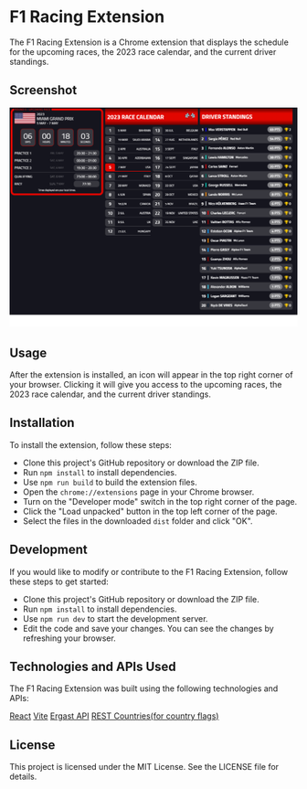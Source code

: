# F1 Racing Extension

The F1 Racing Extension is a Chrome extension that displays the schedule for the upcoming races, the 2023 race calendar, and the current driver standings.

## Screenshot

![Screenshot of F1 Racing Extension](./screenshot.png "F1 Racing Extension")

## Usage

After the extension is installed, an icon will appear in the top right corner of your browser. Clicking it will give you access to the upcoming races, the 2023 race calendar, and the current driver standings.

## Installation

To install the extension, follow these steps:

- Clone this project's GitHub repository or download the ZIP file.
- Run `npm install` to install dependencies.
- Use `npm run build` to build the extension files.
- Open the `chrome://extensions` page in your Chrome browser.
- Turn on the "Developer mode" switch in the top right corner of the page.
- Click the "Load unpacked" button in the top left corner of the page.
- Select the files in the downloaded `dist` folder and click "OK".

## Development

If you would like to modify or contribute to the F1 Racing Extension, follow these steps to get started:

- Clone this project's GitHub repository or download the ZIP file.
- Run `npm install` to install dependencies.
- Use `npm run dev` to start the development server.
- Edit the code and save your changes. You can see the changes by refreshing your browser.

## Technologies and APIs Used

The F1 Racing Extension was built using the following technologies and APIs:

[React](https://react.dev/)
[Vite](https://vitejs.dev/)
[Ergast API](http://ergast.com/mrd/)
[REST Countries(for country flags)](https://restcountries.com/)

## License

This project is licensed under the MIT License. See the LICENSE file for details.
